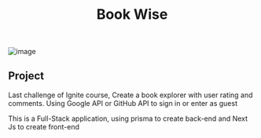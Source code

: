 <h1 align="center">Book Wise</h1>
<br/>

![image](https://github.com/murilo-souza/BookWise-Web-NextJs/assets/53982668/99548760-97ac-4a64-9491-13a7d540e4ee)

<h2>Project</h2>
<p>Last challenge of Ignite course, Create a book explorer with user rating and comments. Using Google API or GitHub API to sign in or enter as guest</p>
<p>This is a Full-Stack application, using prisma to create back-end and Next Js to create front-end</p>

